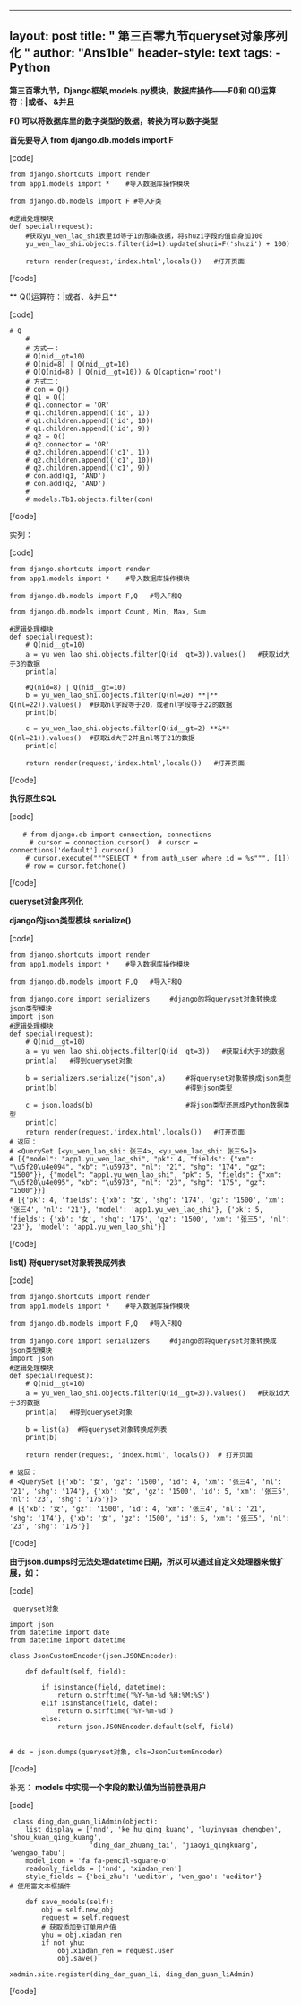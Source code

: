 
---
layout: post
title: " 第三百零九节queryset对象序列化 "
author: "Ans1ble"
header-style: text
tags:
      - Python
---


**第三百零九节，Django框架,models.py模块，数据库操作——F()和 **Q()运算符：|或者、 &并且****



**F() 可以将数据库里的数字类型的数据，转换为可以数字类型**

**首先要导入 from django.db.models import F**

[code]

    from django.shortcuts import render
    from app1.models import *    #导入数据库操作模块
    
    from django.db.models import F #导入F类
    
    #逻辑处理模块
    def special(request):
        #获取yu_wen_lao_shi表里id等于1的那条数据，将shuzi字段的值自身加100
        yu_wen_lao_shi.objects.filter(id=1).update(shuzi=F('shuzi') + 100)
    
        return render(request,'index.html',locals())   #打开页面
[/code]

**  Q()运算符：|或者、&并且**

[code]

    # Q
        #
        # 方式一：
        # Q(nid__gt=10)
        # Q(nid=8) | Q(nid__gt=10)
        # Q(Q(nid=8) | Q(nid__gt=10)) & Q(caption='root')
        # 方式二：
        # con = Q()
        # q1 = Q()
        # q1.connector = 'OR'
        # q1.children.append(('id', 1))
        # q1.children.append(('id', 10))
        # q1.children.append(('id', 9))
        # q2 = Q()
        # q2.connector = 'OR'
        # q2.children.append(('c1', 1))
        # q2.children.append(('c1', 10))
        # q2.children.append(('c1', 9))
        # con.add(q1, 'AND')
        # con.add(q2, 'AND')
        #
        # models.Tb1.objects.filter(con)
[/code]

实列：

[code]

    from django.shortcuts import render
    from app1.models import *    #导入数据库操作模块
    
    from django.db.models import F,Q   #导入F和Q
    
    from django.db.models import Count, Min, Max, Sum
    
    #逻辑处理模块
    def special(request):
        # Q(nid__gt=10)
        a = yu_wen_lao_shi.objects.filter(Q(id__gt=3)).values()   #获取id大于3的数据
        print(a)
    
        #Q(nid=8) | Q(nid__gt=10)
        b = yu_wen_lao_shi.objects.filter(Q(nl=20) **|**  Q(nl=22)).values()  #获取nl字段等于20，或者nl字段等于22的数据
        print(b)
    
        c = yu_wen_lao_shi.objects.filter(Q(id__gt=2) **&**  Q(nl=21)).values()  #获取id大于2并且nl等于21的数据
        print(c)
    
        return render(request,'index.html',locals())   #打开页面
[/code]



**执行原生SQL**

[code]

    　　# from django.db import connection, connections
         # cursor = connection.cursor()  # cursor = connections['default'].cursor()
        # cursor.execute("""SELECT * from auth_user where id = %s""", [1])
        # row = cursor.fetchone()
[/code]





**queryset对象序列化**

**django的json类型模块 serialize()**

[code]

    from django.shortcuts import render
    from app1.models import *    #导入数据库操作模块
    
    from django.db.models import F,Q   #导入F和Q
    
    from django.core import serializers     #django的将queryset对象转换成json类型模块
    import json
    #逻辑处理模块
    def special(request):
        # Q(nid__gt=10)
        a = yu_wen_lao_shi.objects.filter(Q(id__gt=3))   #获取id大于3的数据
        print(a)   #得到queryset对象
    
        b = serializers.serialize("json",a)     #将queryset对象转换成json类型
        print(b)                                #得到json类型
    
        c = json.loads(b)                       #将json类型还原成Python数据类型
        print(c)
        return render(request,'index.html',locals())   #打开页面
    # 返回：
    # <QuerySet [<yu_wen_lao_shi: 张三4>, <yu_wen_lao_shi: 张三5>]>
    # [{"model": "app1.yu_wen_lao_shi", "pk": 4, "fields": {"xm": "\u5f20\u4e094", "xb": "\u5973", "nl": "21", "shg": "174", "gz": "1500"}}, {"model": "app1.yu_wen_lao_shi", "pk": 5, "fields": {"xm": "\u5f20\u4e095", "xb": "\u5973", "nl": "23", "shg": "175", "gz": "1500"}}]
    # [{'pk': 4, 'fields': {'xb': '女', 'shg': '174', 'gz': '1500', 'xm': '张三4', 'nl': '21'}, 'model': 'app1.yu_wen_lao_shi'}, {'pk': 5, 'fields': {'xb': '女', 'shg': '175', 'gz': '1500', 'xm': '张三5', 'nl': '23'}, 'model': 'app1.yu_wen_lao_shi'}]
[/code]



**list() 将queryset对象转换成列表**

[code]

    from django.shortcuts import render
    from app1.models import *    #导入数据库操作模块
    
    from django.db.models import F,Q   #导入F和Q
    
    from django.core import serializers     #django的将queryset对象转换成json类型模块
    import json
    #逻辑处理模块
    def special(request):
        # Q(nid__gt=10)
        a = yu_wen_lao_shi.objects.filter(Q(id__gt=3)).values()   #获取id大于3的数据
        print(a)   #得到queryset对象
    
        b = list(a)  #将queryset对象转换成列表
        print(b)
    
        return render(request, 'index.html', locals())  # 打开页面
    
    # 返回：
    # <QuerySet [{'xb': '女', 'gz': '1500', 'id': 4, 'xm': '张三4', 'nl': '21', 'shg': '174'}, {'xb': '女', 'gz': '1500', 'id': 5, 'xm': '张三5', 'nl': '23', 'shg': '175'}]>
    # [{'xb': '女', 'gz': '1500', 'id': 4, 'xm': '张三4', 'nl': '21', 'shg': '174'}, {'xb': '女', 'gz': '1500', 'id': 5, 'xm': '张三5', 'nl': '23', 'shg': '175'}]
[/code]



**由于json.dumps时无法处理datetime日期，所以可以通过自定义处理器来做扩展，如：**

[code]

     queryset对象
    
    import json 
    from datetime import date 
    from datetime import datetime 
       
    class JsonCustomEncoder(json.JSONEncoder): 
        
        def default(self, field): 
         
            if isinstance(field, datetime): 
                return o.strftime('%Y-%m-%d %H:%M:%S') 
            elif isinstance(field, date): 
                return o.strftime('%Y-%m-%d') 
            else: 
                return json.JSONEncoder.default(self, field) 
       
       
    # ds = json.dumps(queryset对象, cls=JsonCustomEncoder) 
[/code]



补充：  **models 中实现一个字段的默认值为当前登录用户**

[code]

     class ding_dan_guan_liAdmin(object):
        list_display = ['nnd', 'ke_hu_qing_kuang', 'luyinyuan_chengben', 'shou_kuan_qing_kuang',
                        'ding_dan_zhuang_tai', 'jiaoyi_qingkuang', 'wengao_fabu']
        model_icon = 'fa fa-pencil-square-o'
        readonly_fields = ['nnd', 'xiadan_ren']
        style_fields = {'bei_zhu': 'ueditor', 'wen_gao': 'ueditor'}           # 使用富文本框插件
    
        def save_models(self):
            obj = self.new_obj
            request = self.request
            # 获取添加到订单用户值
            yhu = obj.xiadan_ren
            if not yhu:
                obj.xiadan_ren = request.user
                obj.save()
    
    xadmin.site.register(ding_dan_guan_li, ding_dan_guan_liAdmin)
[/code]



